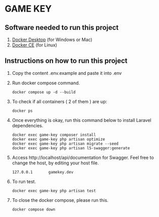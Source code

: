 # GAME KEY
## Software needed to run this project

1. [Docker Desktop](https://www.docker.com/products/docker-desktop/) (for Windows or Mac)
2. [Docker CE](https://docs.docker.com/engine/install/ubuntu/) (for Linux)

## Instructions on how to run this project

1. Copy the content .env.example and paste it into .env

2. Run docker compose command.

    ```
    docker compose up -d --build
    ```
3. To check if all containers ( 2 of them ) are up:

    ```
    docker ps
    ```
    
3. Once everything is okay, run this command below to install Laravel dependencies.

    ```
    docker exec game-key composer install
    docker exec game-key php artisan optimize
    docker exec game-key php artisan migrate --seed
    docker exec game-key php artisan l5-swagger:generate 

    ```
4. Access http://localhost/api/documentation for Swagger. Feel free to change the host, by editing your host file.

	```
	127.0.0.1       gamekey.dev
	```


5. To run test.

    ```
    docker exec game-key php artisan test

    ```

6. To close the docker compose, please run this.

    ```
    docker compose down
   ```
